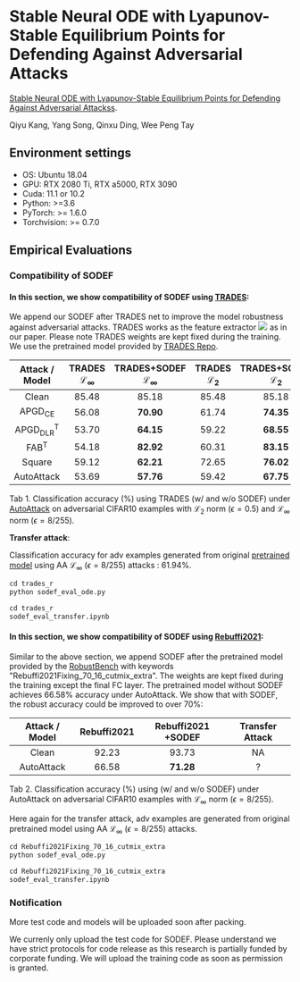 # Stable Neural ODE with Lyapunov-Stable Equilibrium Points for Defending Against Adversarial Attacks
  
[Stable Neural ODE with Lyapunov-Stable Equilibrium Points for Defending Against Adversarial Attackss](https://openreview.net/forum?id=9CPc4EIr2t1).

Qiyu Kang, Yang Song, Qinxu Ding, Wee Peng Tay

## Environment settings

- OS: Ubuntu 18.04
- GPU: RTX 2080 Ti, RTX a5000, RTX 3090
- Cuda: 11.1 or 10.2
- Python: >=3.6
- PyTorch: >= 1.6.0
- Torchvision: >= 0.7.0

## Empirical Evaluations

### Compatibility of SODEF

#### In this section, we show compatibility of SODEF using [TRADES](https://github.com/P2333/Bag-of-Tricks-for-AT/):

We append our SODEF after TRADES net to improve the model robustness against adversarial attacks. TRADES works as the feature extractor <img src="https://render.githubusercontent.com/render/math?math=h_{\boldsymbol{\phi}}"> as in our paper. Please note TRADES weights are kept fixed during the training. We use the pretrained model provided by [TRADES Repo](https://github.com/P2333/Bag-of-Tricks-for-AT/).

<span id="tab:r2_3" label="tab:r2_3"></span>

<div id="tab:r2_3">

|         Attack / Model         | TRADES ℒ<sub>∞</sub> | TRADES+SODEF ℒ<sub>∞</sub> | TRADES ℒ<sub>2</sub> | TRADES+SODEF ℒ<sub>2</sub> |
|:------------------------------:|:--------------------:|:--------------------------:|:--------------------:|:--------------------------:|
|             Clean              |        85.48         |           85.18            |        85.48         |           85.18            |
|       APGD<sub>CE</sub>        |        56.08         |           __70.90__            |        61.74         |           __74.35__            |
| APGD<sub>DLR</sub><sup>T</sup> |        53.70         |           __64.15__            |        59.22         |           __68.55__            |
|        FAB<sup>T</sup>         |        54.18         |           __82.92__            |        60.31         |           __83.15__            |
|             Square             |        59.12         |           __62.21__            |        72.65         |           __76.02__            |
|           AutoAttack           |        53.69         |           __57.76__            |        59.42         |           __67.75__            |

Tab 1. Classification accuracy (%) using TRADES (w/ and w/o SODEF) under
[AutoAttack](https://github.com/fra31/auto-attack) on adversarial CIFAR10 examples with ℒ<sub>2</sub> norm
(*ϵ* = 0.5) and ℒ<sub>∞</sub> norm (*ϵ* = 8/255).

</div>

__Transfer attack__:

Classification accuracy for adv examples generated from original [pretrained model](https://github.com/P2333/Bag-of-Tricks-for-AT/) using AA ℒ<sub>∞</sub> (*ϵ* = 8/255) attacks : 61.94%.

```python
cd trades_r
python sodef_eval_ode.py
```
```python
cd trades_r
sodef_eval_transfer.ipynb
```

#### In this section, we show compatibility of SODEF using [Rebuffi2021](https://github.com/deepmind/deepmind-research/tree/master/adversarial_robustness):


Similar to the above section, we append SODEF after the pretrained model provided by the [RobustBench](https://github.com/RobustBench/robustbench) with keywords "Rebuffi2021Fixing_70_16_cutmix_extra". The weights are kept fixed during the training except the final FC layer. The pretrained model without SODEF achieves 66.58% accuracy under AutoAttack. We show that with SODEF, the robust accuracy could be improved to over 70%:


<span id="tab:r2_3" label="tab:r2_3"></span>

<div id="tab:r2_3">

| Attack / Model |   Rebuffi2021    | Rebuffi2021 +SODEF | Transfer Attack |
|:--------------:|:-----:|:------:|:---------------:|
|     Clean      | 92.23 |   93.73    |       NA        |  
|   AutoAttack   | 66.58 |   __71.28__    |       ?      | 

Tab 2. Classification accuracy (%) using (w/ and w/o SODEF) under AutoAttack on
adversarial CIFAR10 examples with ℒ<sub>∞</sub> norm (*ϵ* = 8/255).

</div>

Here again for the transfer attack, adv examples are generated from original pretrained model using AA ℒ<sub>∞</sub> (*ϵ* = 8/255) attacks.


```python
cd Rebuffi2021Fixing_70_16_cutmix_extra
python sodef_eval_ode.py
```
```python
cd Rebuffi2021Fixing_70_16_cutmix_extra
sodef_eval_transfer.ipynb
```

### Notification
More test code and models will be uploaded soon after packing.

We currenly only upload the test code for SODEF. Please understand we have strict protocols for code release as this research is partially funded by corporate funding. We will upload the training code as soon as permission is granted.
